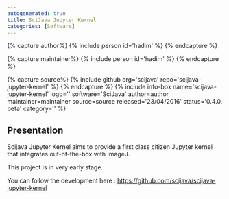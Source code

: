 ```yaml
---
autogenerated: true
title: SciJava Jupyter Kernel
categories: [Software]
---
```



{% capture author%}
{% include person id='hadim' %}
{% endcapture %}

{% capture maintainer%}
{% include person id='hadim' %}
{% endcapture %}

{% capture source%}
{% include github org='scijava' repo='scijava-jupyter-kernel' %}
{% endcapture %}
{% include info-box name='scijava-jupyter-kernel'
logo=''
software='SciJava'
author=author maintainer=maintainer source=source released='23/04/2016'
status='0.4.0, beta'
category=''
%}



## Presentation

Scijava Jupyter Kernel aims to provide a first class citizen Jupyter kernel that integrates out-of-the-box with ImageJ.

This project is in very early stage.

You can follow the development here : https://github.com/scijava/scijava-jupyter-kernel
